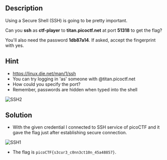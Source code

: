 ## Description

Using a Secure Shell (SSH) is going to be pretty important.

Can you **ssh** as **ctf-player** to **titan.picoctf.net** at port **51318** to get the flag?

You'll also need the password **1db87a14**. If asked, accept the fingerprint with yes.

## Hint
  - https://linux.die.net/man/1/ssh
  - You can try logging in 'as' someone with <user>@titan.picoctf.net
  - How could you specify the port?
  - Remember, passwords are hidden when typed into the shell

![SSH2](https://github.com/user-attachments/assets/5bf28ab5-2f54-4be3-956e-d0d824dbd9f6)


## Solution

  - With the given credential I connected to SSH service of picoCTF and it gave the flag just after establishing secure connection.

   ![SSH1](https://github.com/user-attachments/assets/58d58c33-30fa-4160-81de-17d10255af54)

  - The flag is `picoCTF{s3cur3_c0nn3ct10n_45a48857}`.
    

